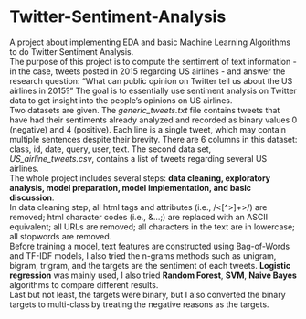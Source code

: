 # Twitter-Sentiment-Analysis
A project about implementing EDA and basic Machine Learning Algorithms to do Twitter Sentiment Analysis. <br>
The purpose of this project is to compute the sentiment of text information - in the case, tweets posted in 2015 regarding US airlines - and answer the research question: “What can public opinion on Twitter tell us about the US airlines in 2015?” The goal is to essentially use sentiment analysis on Twitter data to get insight into the people’s opinions on US airlines. <br>
Two datasets are given. The *generic_tweets.txt* file contains tweets that have had their sentiments already analyzed and recorded as binary values 0 (negative) and 4 (positive). Each line is a single tweet, which may contain multiple sentences despite their brevity. There are 6 columns in this dataset: class, id, date, query, user, text. The second data set, *US_airline_tweets.csv*, contains a list of tweets regarding several US airlines. <br>
The whole project includes several steps: **data cleaning, exploratory analysis, model preparation, model implementation, and basic discussion**. <br>
In data cleaning step, all html tags and attributes (i.e., /<[^>]+>/) are removed; html character codes (i.e., &...;) are replaced with an ASCII equivalent; all URLs are removed; all characters in the text are in lowercase; all stopwords are removed.<br>
Before training a model, text features are constructed using Bag-of-Words and TF-IDF models, I also tried the n-grams methods such as unigram, bigram, trigram, and the targets are the sentiment of each tweets. **Logistic regression** was mainly used, I also tried **Random Forest**, **SVM**, **Naive Bayes** algorithms to compare different results.<br>
Last but not least, the targets were binary, but I also converted the binary targets to multi-class by treating the negative reasons as the targets.
